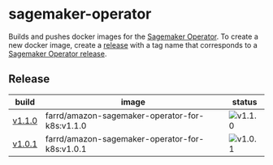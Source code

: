 # sagemaker-operator

Builds and pushes docker images for the [Sagemaker Operator](https://github.com/aws/amazon-sagemaker-operator-for-k8s). To create a new docker image, create a [release](https://github.com/mlp-poc/sagemaker-operator/releases) with a tag name that corresponds to a [Sagemaker Operator release](https://github.com/aws/amazon-sagemaker-operator-for-k8s/releases).

## Release
| build | image  | status |
| ----- | ----- | ------ |
| [v1.1.0](https://github.com/mlp-poc/sagemaker-operator/actions/runs/379880356) | farrd/amazon-sagemaker-operator-for-k8s:v1.1.0 | ![v1.1.0](https://github.com/mlp-poc/sagemaker-operator/workflows/Sagemaker%20Operator%20Image/badge.svg?branch=v1.1.0) |
| [v1.0.1](https://github.com/mlp-poc/sagemaker-operator/actions/runs/379864352) | farrd/amazon-sagemaker-operator-for-k8s:v1.0.1 | ![v1.0.1](https://github.com/mlp-poc/sagemaker-operator/workflows/Sagemaker%20Operator%20Image/badge.svg?branch=v1.0.1) |
